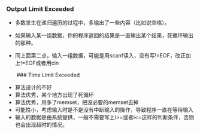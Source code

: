 ### Output Limit Exceeded 

* 多数发生在递归遍历的过程中，多输出了一些内容（比如说空格）。

* 如果输入某一组数据，你的程序返回的结果是一直输出某个结果，死循环输出的那种。
* 同上面第二点，输入一组数据，可能是用scanf读入，没有写!=EOF，改正加上!=EOF或者用cin

    ### Time Limit Exceeded

* 算法设计的不好
* 算法优秀，某个地方出现了死循环
* 算法优秀，用多了memset，把没必要的memset去掉
* 可能性小，考虑输入时是不是没有中断输入的操作，导致程序一直在等待输入
* 输入的数据是由系统提供，一般不需要写上i>=或者i<=这样的判断条件，否则也会出现超时的情况。